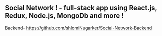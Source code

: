 ## Social Network ! - full-stack app using React.js, Redux, Node.js, MongoDb and more !

Backend- https://github.com/shlomiNugarker/Social-Network-Backend
